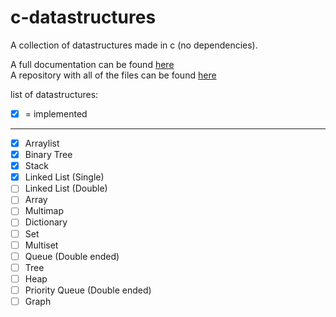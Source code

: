 
# c-datastructures
A collection of datastructures made in c (no dependencies).

A full documentation can be found [here](https://jonay2000.github.io/c-datastructures/)   
A repository with all of the files can be found [here](https://jonay2000.github.io/c-datastructures/)

list of datastructures:
 - [x] = implemented
___
 - [x] Arraylist
 - [x] Binary Tree
 - [x] Stack
 - [x] Linked List (Single)
 - [ ] Linked List (Double)
 - [ ] Array
 - [ ] Multimap
 - [ ] Dictionary
 - [ ] Set
 - [ ] Multiset
 - [ ] Queue (Double ended)
 - [ ] Tree
 - [ ] Heap
 - [ ] Priority Queue (Double ended)
 - [ ] Graph